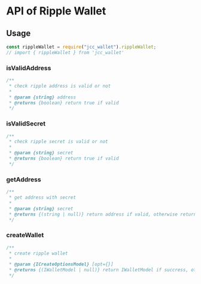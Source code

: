 # API of Ripple Wallet

## Usage

```javascript
const rippleWallet = require("jcc_wallet").rippleWallet;
// import { rippleWallet } from 'jcc_wallet'
```

### isValidAddress

```javascript
/**
 * check ripple address is valid or not
 *
 * @param {string} address
 * @returns {boolean} return true if valid
 */
```

### isValidSecret

```javascript
/**
 * check ripple secret is valid or not
 *
 * @param {string} secret
 * @returns {boolean} return true if valid
 */
```

### getAddress

```javascript
/**
 * get address with secret
 *
 * @param {string} secret
 * @returns {(string | null)} return address if valid, otherwise return null
 */
```

### createWallet

```javascript
/**
 * create ripple wallet
 *
 * @param {ICreateOptionsModel} [opt={}]
 * @returns {(IWalletModel | null)} return IWalletModel if succress, otherwise return null
 */
```
